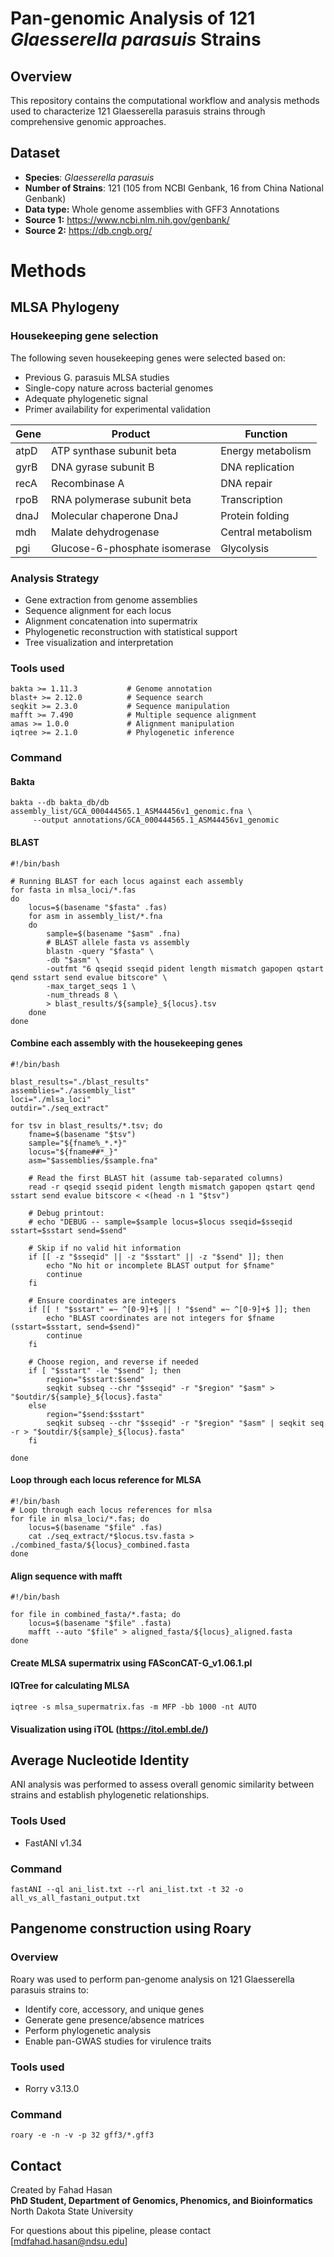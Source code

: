 # Pan-genomic Analysis of 121 _Glaesserella parasuis_ Strains
## Overview
This repository contains the computational workflow and analysis methods used to characterize 121 Glaesserella parasuis strains through comprehensive genomic approaches.

## Dataset
* **Species**: *Glaesserella parasuis*
* **Number of Strains**: 121 (105 from NCBI Genbank, 16 from China National Genbank)
* **Data type:** Whole genome assemblies with GFF3 Annotations
* **Source 1:** https://www.ncbi.nlm.nih.gov/genbank/
* **Source 2:** https://db.cngb.org/

# Methods
## MLSA Phylogeny
### Housekeeping gene selection
The following seven housekeeping genes were selected based on:
* Previous G. parasuis MLSA studies
* Single-copy nature across bacterial genomes
* Adequate phylogenetic signal
* Primer availability for experimental validation

| Gene  | Product | Function |
| ------------- | ------------- | -------- |
|atpD|ATP synthase subunit beta|Energy metabolism|
|gyrB|DNA gyrase subunit B|DNA replication|
|recA|Recombinase A|DNA repair|
|rpoB|RNA polymerase subunit beta|Transcription|
|dnaJ|Molecular chaperone DnaJ|Protein folding|
|mdh|Malate dehydrogenase|Central metabolism|
|pgi|Glucose-6-phosphate isomerase|Glycolysis|

### Analysis Strategy
* Gene extraction from genome assemblies
* Sequence alignment for each locus
* Alignment concatenation into supermatrix
* Phylogenetic reconstruction with statistical support
* Tree visualization and interpretation

### Tools used
```
bakta >= 1.11.3           # Genome annotation
blast+ >= 2.12.0          # Sequence search
seqkit >= 2.3.0           # Sequence manipulation
mafft >= 7.490            # Multiple sequence alignment
amas >= 1.0.0             # Alignment manipulation
iqtree >= 2.1.0           # Phylogenetic inference
```

### Command
#### Bakta
```
bakta --db bakta_db/db assembly_list/GCA_000444565.1_ASM44456v1_genomic.fna \
	 --output annotations/GCA_000444565.1_ASM44456v1_genomic

```
#### BLAST
```
#!/bin/bash

# Running BLAST for each locus against each assembly
for fasta in mlsa_loci/*.fas
do
	locus=$(basename "$fasta" .fas)
	for asm in assembly_list/*.fna
	do
		sample=$(basename "$asm" .fna)
		# BLAST allele fasta vs assembly
		blastn -query "$fasta" \
		-db "$asm" \
		-outfmt "6 qseqid sseqid pident length mismatch gapopen qstart qend sstart send evalue bitscore" \
		-max_target_seqs 1 \
		-num_threads 8 \
		> blast_results/${sample}_${locus}.tsv
	done
done
```

#### Combine each assembly with the housekeeping genes
```
#!/bin/bash

blast_results="./blast_results"
assemblies="./assembly_list"
loci="./mlsa_loci"
outdir="./seq_extract"

for tsv in blast_results/*.tsv; do
	fname=$(basename "$tsv")
	sample="${fname%_*.*}"
	locus="${fname##*_}"
	asm="$assemblies/$sample.fna"

	# Read the first BLAST hit (assume tab-separated columns)
	read -r qseqid sseqid pident length mismatch gapopen qstart qend sstart send evalue bitscore < <(head -n 1 "$tsv")

	# Debug printout:
	# echo "DEBUG -- sample=$sample locus=$locus sseqid=$sseqid sstart=$sstart send=$send"

	# Skip if no valid hit information
	if [[ -z "$sseqid" || -z "$sstart" || -z "$send" ]]; then
		echo "No hit or incomplete BLAST output for $fname"
		continue
	fi

	# Ensure coordinates are integers
	if [[ ! "$sstart" =~ ^[0-9]+$ || ! "$send" =~ ^[0-9]+$ ]]; then
		echo "BLAST coordinates are not integers for $fname (sstart=$sstart, send=$send)"
		continue
	fi

	# Choose region, and reverse if needed
	if [ "$sstart" -le "$send" ]; then
		region="$sstart:$send"
		seqkit subseq --chr "$sseqid" -r "$region" "$asm" > "$outdir/${sample}_${locus}.fasta"
	else
		region="$send:$sstart"
		seqkit subseq --chr "$sseqid" -r "$region" "$asm" | seqkit seq -r > "$outdir/${sample}_${locus}.fasta"
	fi

done
```

#### Loop through each locus reference for MLSA
```
#!/bin/bash
# Loop through each locus references for mlsa
for file in mlsa_loci/*.fas; do
	locus=$(basename "$file" .fas)
	cat ./seq_extract/*$locus.tsv.fasta > ./combined_fasta/${locus}_combined.fasta
done
```
#### Align sequence with mafft
```
#!/bin/bash

for file in combined_fasta/*.fasta; do
	locus=$(basename "$file" .fasta)
	mafft --auto "$file" > aligned_fasta/${locus}_aligned.fasta
done
```

#### Create MLSA supermatrix using FASconCAT-G_v1.06.1.pl

#### IQTree for calculating MLSA
```
iqtree -s mlsa_supermatrix.fas -m MFP -bb 1000 -nt AUTO
```
#### Visualization using iTOL (https://itol.embl.de/)

## Average Nucleotide Identity
ANI analysis was performed to assess overall genomic similarity between strains and establish phylogenetic relationships.
### Tools Used
* FastANI v1.34
### Command
```
fastANI --ql ani_list.txt --rl ani_list.txt -t 32 -o all_vs_all_fastani_output.txt
```

## Pangenome construction using Roary
### Overview
Roary was used to perform pan-genome analysis on 121 Glaesserella parasuis strains to:

* Identify core, accessory, and unique genes
* Generate gene presence/absence matrices
* Perform phylogenetic analysis
* Enable pan-GWAS studies for virulence traits

### Tools used
* Rorry v3.13.0

### Command
```
roary -e -n -v -p 32 gff3/*.gff3
```
## Contact
Created by Fahad Hasan <br>
**PhD Student, Department of Genomics, Phenomics, and Bioinformatics** <br>
North Dakota State University

For questions about this pipeline, please contact [mdfahad.hasan@ndsu.edu]
